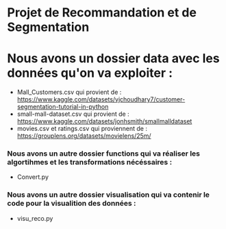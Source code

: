 # Projet de Recommandation et de Segmentation


# Nous avons un dossier data avec les données qu'on va exploiter :
 * Mall_Customers.csv qui provient de : https://www.kaggle.com/datasets/vjchoudhary7/customer-segmentation-tutorial-in-python
 * small-mall-dataset.csv qui provient de : https://www.kaggle.com/datasets/jonhsmith/smallmalldataset
 * movies.csv et ratings.csv qui proviennent de : https://grouplens.org/datasets/movielens/25m/
 
 ### Nous avons un autre dossier functions qui va réaliser les algortihmes et les transformations nécéssaires : 
 * Convert.py
 
  ### Nous avons un autre dossier visualisation qui va contenir le code pour la visualition des données : 
  * visu_reco.py
